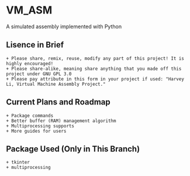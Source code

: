 # VM_ASM
 A simulated assembly implemented with Python

## Lisence in Brief

    + Please share, remix, reuse, modify any part of this project! It is highly encouraged!
    + Please share-alike, meaning share anything that you made off this project under GNU GPL 3.0
    + Please pay attribute in this form in your project if used: "Harvey Li, Virtual Machine Assembly Project."

## Current Plans and Roadmap

    + Package commands
    + Better buffer (RAM) management algorithm
    + Multiprocessing supports
    + More guides for users


## Package Used (Only in This Branch)
    + tkinter
    + multiprocessing
